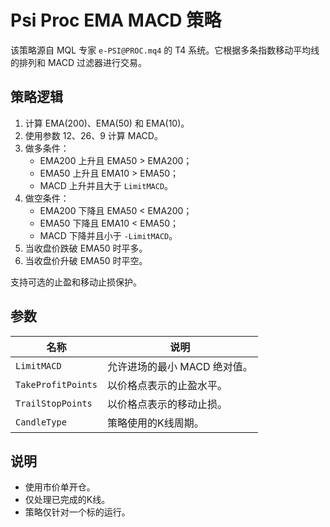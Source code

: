 # Psi Proc EMA MACD 策略

该策略源自 MQL 专家 `e-PSI@PROC.mq4` 的 T4 系统。它根据多条指数移动平均线的排列和 MACD 过滤器进行交易。

## 策略逻辑

1. 计算 EMA(200)、EMA(50) 和 EMA(10)。
2. 使用参数 12、26、9 计算 MACD。
3. 做多条件：
   - EMA200 上升且 EMA50 > EMA200；
   - EMA50 上升且 EMA10 > EMA50；
   - MACD 上升并且大于 `LimitMACD`。
4. 做空条件：
   - EMA200 下降且 EMA50 < EMA200；
   - EMA50 下降且 EMA10 < EMA50；
   - MACD 下降并且小于 `-LimitMACD`。
5. 当收盘价跌破 EMA50 时平多。
6. 当收盘价升破 EMA50 时平空。

支持可选的止盈和移动止损保护。

## 参数

| 名称 | 说明 |
| ---- | ---- |
| `LimitMACD` | 允许进场的最小 MACD 绝对值。 |
| `TakeProfitPoints` | 以价格点表示的止盈水平。 |
| `TrailStopPoints` | 以价格点表示的移动止损。 |
| `CandleType` | 策略使用的K线周期。 |

## 说明

- 使用市价单开仓。
- 仅处理已完成的K线。
- 策略仅针对一个标的运行。

